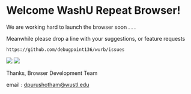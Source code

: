 # Welcome WashU Repeat Browser!

We are working hard to launch the browser soon . . .

Meanwhile please drop a line with your suggestions, or feature requests  
```
https://github.com/debugpoint136/wurb/issues
```

![](https://dl.dropboxusercontent.com/spa/ry0atqxaxd315xf/3-2wo8ln.png)
![](https://dl.dropboxusercontent.com/spa/ry0atqxaxd315xf/x1anl5g_.png)

Thanks,
Browser Development Team

email : dpurushotham@wustl.edu
